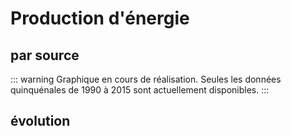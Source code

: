 # Production d'énergie

## par source

::: warning
Graphique en cours de réalisation. Seules les données quinquénales de 1990 à 2015 sont actuellement disponibles.
:::

<Monde-ProdEner-Sources />

## évolution

<Monde-ProdEner-Evolution />
